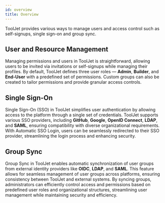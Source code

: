 ```yaml
---
id: overview
title: Overview
---
```


ToolJet provides various ways to manage users and access control such as self-signups, single sign-on and group sync.

<div style={{paddingTop:'24px'}}>

## User and Resource Management

Managing permissions and users in ToolJet is straightforward, allowing users to be invited via invitations or self-signups while managing their profiles. By default, ToolJet defines three user roles — **Admin**, **Builder**, and **End-User** with a predefined set of permissions. Custom groups can also be created to tailor permissions and provide granular access controls.

</div>

<div style={{paddingTop:'24px'}}>

## Single Sign-On

Single Sign-On (SSO) in ToolJet simplifies user authentication by allowing access to the platform through a single set of credentials. ToolJet supports various SSO providers, including **GitHub**, **Google**, **OpenID Connect**, **LDAP**, and **SAML**, ensuring compatibility with diverse organizational requirements. With Automatic SSO Login, users can be seamlessly redirected to their SSO provider, streamlining the login process and enhancing security.

</div>

<div style={{paddingTop:'24px'}}>

## Group Sync

Group Sync in ToolJet enables automatic synchronization of user groups from external identity providers like **OIDC**, **LDAP**, and **SAML**. This feature allows for seamless management of user groups across platforms, ensuring consistency between ToolJet and external systems. By syncing groups, administrators can efficiently control access and permissions based on predefined user roles and organizational structures, streamlining user management while maintaining security and efficiency.

</div>
